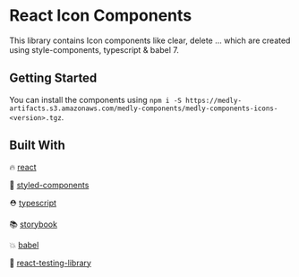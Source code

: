 # React Icon Components

This library contains Icon components like clear, delete ... which are created using style-components, typescript & babel 7.

## Getting Started

You can install the components using `npm i -S https://medly-artifacts.s3.amazonaws.com/medly-components/medly-components-icons-<version>.tgz`.

## Built With

🔥 [react](https://github.com/facebook/react)

💅 [styled-components](https://www.styled-components.com)

⛑ [typescript](https://www.typescriptlang.org/)

📚 [storybook](https://storybook.js.org/)

💥 [babel](https://babeljs.io/)

🐐 [react-testing-library](https://github.com/kentcdodds/react-testing-library)
